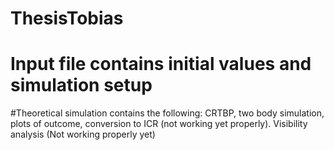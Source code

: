 # ThesisTobias
# Input file contains initial values and simulation setup
#Theoretical simulation contains the following: CRTBP, two body simulation, plots of outcome, conversion to ICR (not working yet properly). Visibility analysis (Not working properly yet)
